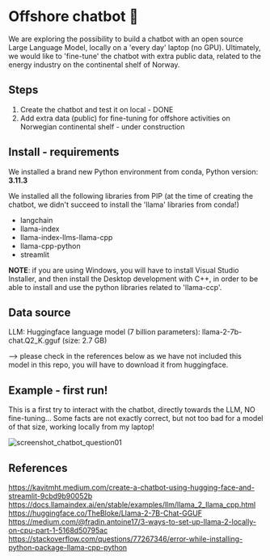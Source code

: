 # Offshore chatbot 🤖

We are exploring the possibility to build a chatbot with an open source Large Language Model, locally on a 'every day' laptop (no GPU). Ultimately, we would like to 'fine-tune' the chatbot with extra public data, related to the energy industry on the continental shelf of Norway. 

## Steps

1) Create the chatbot and test it on local - DONE
2) Add extra data (public) for fine-tuning for offshore activities on Norwegian continental shelf - under construction

## Install - requirements
We installed a brand new Python environment from conda, Python version: **3.11.3**

We installed all the following libraries from PIP (at the time of creating the chatbot, we didn't succeed to install the 'llama' libraries from conda!)
- langchain
- llama-index
- llama-index-llms-llama-cpp
- llama-cpp-python
- streamlit

**NOTE**: if you are using Windows, you will have to install Visual Studio Installer, and then install the Desktop development with C++, in order to be able to install and use the python libraries related to 'llama-ccp'.

## Data source
LLM:
Huggingface language model (7 billion parameters): llama-2-7b-chat.Q2_K.gguf (size: 2.7 GB)

--> please check in the references below as we have not included this model in this repo, you will have to download it from huggingface.

## Example - first run!
This is a first try to interact with the chatbot, directly towards the LLM, NO fine-tuning... Some facts are not exactly correct, but not too bad for a model of that size, working locally from my laptop!

![screenshot_chatbot_question01](https://github.com/AnneEstoppey/Offshore_chatbot/assets/35219455/3cbc99c9-af20-40b2-b101-2ef23870ed92)

## References
https://kavitmht.medium.com/create-a-chatbot-using-hugging-face-and-streamlit-9cbd9b90052b
https://docs.llamaindex.ai/en/stable/examples/llm/llama_2_llama_cpp.html
https://huggingface.co/TheBloke/Llama-2-7B-Chat-GGUF
https://medium.com/@fradin.antoine17/3-ways-to-set-up-llama-2-locally-on-cpu-part-1-5168d50795ac
https://stackoverflow.com/questions/77267346/error-while-installing-python-package-llama-cpp-python
